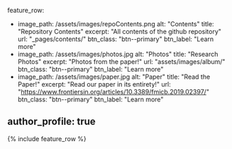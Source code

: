 
feature_row:
  - image_path: /assets/images/repoContents.png
    alt: "Contents"
    title: "Repository Contents"
    excerpt: "All contents of the github repository"
    url: "_pages/contents/"
    btn_class: "btn--primary"
    btn_label: "Learn more"
  - image_path: /assets/images/photos.jpg
    alt: "Photos"
    title: "Research Photos"
    excerpt: "Photos from the paper!"
    url: "assets/images/album/"
    btn_class: "btn--primary"
    btn_label: "Learn more"
  - image_path: /assets/images/paper.jpg
    alt: "Paper"
    title: "Read the Paper!"
    excerpt: "Read our paper in its entirety!"
    url: "https://www.frontiersin.org/articles/10.3389/fmicb.2019.02397/"
    btn_class: "btn--primary"
    btn_label: "Learn more"    
    
author_profile: true  
---

{% include feature_row %}

